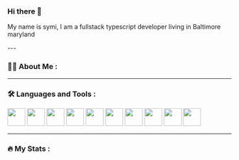 

### Hi there 👋
<p>My name is symi, I am a fullstack typescript developer living in Baltimore maryland</p>
---

### :man_technologist: About Me :

---

### :hammer_and_wrench: Languages and Tools :
<div>
 <img src="https://cdn.jsdelivr.net/gh/devicons/devicon/icons/circleci/circleci-plain.svg" width="40"/>
 <img src="https://cdn.jsdelivr.net/gh/devicons/devicon/icons/gitlab/gitlab-original.svg" width="40"/> 
 <img src="https://cdn.jsdelivr.net/gh/devicons/devicon/icons/git/git-original.svg" width="40"/>
 <img src="https://cdn.jsdelivr.net/gh/devicons/devicon/icons/googlecloud/googlecloud-original.svg" width="40"/>
 <img src="https://cdn.jsdelivr.net/gh/devicons/devicon/icons/javascript/javascript-original.svg" width="40"/>
 <img src="https://cdn.jsdelivr.net/gh/devicons/devicon/icons/babel/babel-original.svg" width="40"/>
 <img src="https://cdn.jsdelivr.net/gh/devicons/devicon/icons/angularjs/angularjs-plain.svg" width="40"/>
 <img src="https://cdn.jsdelivr.net/gh/devicons/devicon/icons/firebase/firebase-plain.svg" width="40"/>
 <img src="https://cdn.jsdelivr.net/gh/devicons/devicon/icons/nextjs/nextjs-line.svg" width="40"/>
 <img src="https://cdn.jsdelivr.net/gh/devicons/devicon/icons/spring/spring-original-wordmark.svg" width="40"/>
</div>

---

### :fire: My Stats :
